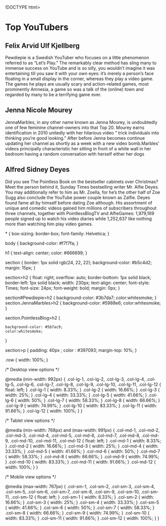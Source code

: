 !DOCTYPE html>
<html lang="en">

<head>
    <meta charset="utf-8">
    <meta name="viewport" content="width=device-width, initial-scale=1">
    <title>Assignment  Module 2</title>
    <link rel="stylesheet" href="css/style.css">
</head>

<body>
    <h1>Top YouTubers</h1>
    <div class="container-fluid">
    <div class="row">
        <div class="col-lg-4 col-md-6 col-sm-12">
            <section id="Pewdiepie">
                <h2>Felix Arvid Ulf Kjellberg</h2>
                  <p>
                   Pewdiepie is a Swedish YouTuber who focuses on a little phenomenon referred to as “Let’s Play.” The remarkably clear method has sling many to immense success on YouTube and is so silly, you wouldn’t imagine it was entertaining till you saw it with your own eyes: it’s merely a person’s face floating in a small display in the corner, whereas they play a video game. The games he plays are usually scary and action-related games, most prominently Amnesia, a game so was a talk of the (online) town and regarded by many to be a terrifying game ever. 
                  </p>
            </section>
        </div>
        <div class="col-lg-4 col-md-6 col-sm-12">
            <section class="JennaMarbles">
                <h2>Jenna Nicole Mourey</h2>
                <p>
                    JennaMarbles, in any other name known as Jenna Mourey, is undoubtedly one of few feminine channel-owners into that Top 20. Mourey earns identification in 2010 unitedly with her hilarious video “ trick individuals into thinking you’re good looking.” After before Jenna becomes continue updating her channel as shortly as a week with a new video bomb.Marbles’ videos principally characteristic her sitting in front of a white wall in her bedroom having a random conversation with herself either her dogs
                </p>
            </section>
        </div>
        <div class="col-lg-4 col-md-12 col-sm-12">
            <section class="PointlessBlog">
                <h2>Alfred Sidney Deyes</h2>
                <p>
                    Did you see The Pointless Book on the bestseller cabinets over Christmas? Meet the person behind it, Sunday Times bestselling writer Mr. Alfie Deyes. You may additionally refer to him as Mr. Zoella, for he’s the other half of Zoe Sugg also conclude the YouTube power couple known as Zalfie.
                    Deyes found fame all by himself before dating Zoe although. His assortment of unique and comedic videos gained him millions of subscribers throughout three channels, together with PointlessBlogTV and AlfieGames: 1,979,169 people signed up to watch his video diaries while 1,252,637 like nothing more than watching him play video games. 
                </p>
            </section>
        </div>
    </div>
    </div>
</body>

</html>
* {
    box-sizing: border-box;
    font-family: Helvetica;
}

body {
    background-color: #f7f7fa;
}

h1 {
    text-align: center;
    color: #666699;
}

section {
    border: 1px solid rgb(24, 22, 22);
    background-color: #b5c4d2;
    margin: 15px;
}

section>h2 {
    float: right;
    overflow: auto;
    border-bottom: 1px solid black;
    border-left: 1px solid black;
    width: 230px;
    text-align: center;
    font-style: Times;
    font-size: 24px;
    font-weight: bold;
    margin: 0px;
}

section#Pewdiepie>h2 {
    background-color: #3b7da7;
    color:whitesmoke;
}
section.JennaMarbles>h2 {
    background-color: #5988e6;
    color:whitesmoke;
}

section.PointlessBlog>h2 {
   
    background-color: #5b7ac9;
    color:whitesmoke;
}

section>p {
    padding: 40px ;
    color : #397093;
    margin-top: 10%;
}

.row {
    width: 100%;
}


/* Desktop view options */

@media (min-width: 992px) {
    .col-lg-1, .col-lg-2, .col-lg-3, .col-lg-4, .col-lg-5, .col-lg-6, .col-lg-7, .col-lg-8, .col-lg-9, .col-lg-10, .col-lg-11, .col-lg-12 {
        float: left;
    }
    .col-lg-1 {
        width: 8.33%;
    }
    .col-lg-2 {
        width: 16.66%;
    }
    .col-lg-3 {
        width: 25%;
    }
    .col-lg-4 {
        width: 33.33%;
    }
    .col-lg-5 {
        width: 41.66%;
    }
    .col-lg-6 {
        width: 50%;
    }
    .col-lg-7 {
        width: 58.33%;
    }
    .col-lg-8 {
        width: 66.66%;
    }
    .col-lg-9 {
        width: 74.99%;
    }
    .col-lg-10 {
        width: 83.33%;
    }
    .col-lg-11 {
        width: 91.66%;
    }
    .col-lg-12 {
        width: 100%;
    }
}


/* Tablet view options */

@media (min-width: 768px) and (max-width: 991px) {
    .col-md-1, .col-md-2, .col-md-3, .col-md-4, .col-md-5, .col-md-6, .col-md-7, .col-md-8, .col-md-9, .col-md-10, .col-md-11, .col-md-12 {
        float: left;
    }
    .col-md-1 {
        width: 8.33%;
    }
    .col-md-2 {
        width: 16.66%;
    }
    .col-md-3 {
        width: 25%;
    }
    .col-md-4 {
        width: 33.33%;
    }
    .col-md-5 {
        width: 41.66%;
    }
    .col-md-6 {
        width: 50%;
    }
    .col-md-7 {
        width: 58.33%;
    }
    .col-md-8 {
        width: 66.66%;
    }
    .col-md-9 {
        width: 74.99%;
    }
    .col-md-10 {
        width: 83.33%;
    }
    .col-md-11 {
        width: 91.66%;
    }
    .col-md-12 {
        width: 100%;
    }
}


/* Mobile view options */

@media (max-width: 767px) {
    .col-sm-1, .col-sm-2, .col-sm-3, .col-sm-4, .col-sm-5, .col-sm-6, .col-sm-7, .col-sm-8, .col-sm-9, .col-sm-10, .col-sm-11, .col-sm-12 {
        float: left;
    }
    .col-sm-1 {
        width: 8.33%;
    }
    .col-sm-2 {
        width: 16.66%;
    }
    .col-sm-3 {
        width: 25%;
    }
    .col-sm-4 {
        width: 33.33%;
    }
    .col-sm-5 {
        width: 41.66%;
    }
    .col-sm-6 {
        width: 50%;
    }
    .col-sm-7 {
        width: 58.33%;
    }
    .col-sm-8 {
        width: 66.66%;
    }
    .col-sm-9 {
        width: 74.99%;
    }
    .col-sm-10 {
        width: 83.33%;
    }
    .col-sm-11 {
        width: 91.66%;
    }
    .col-sm-12 {
        width: 100%;
    }
}

